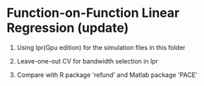 # Function-on-Function Linear Regression (update)

1. Using lpr(Gpu edition) for the simulation files in this folder

2. Leave-one-out CV for bandwidth selection in lpr

3. Compare with R package 'refund' and Matlab package 'PACE' 
